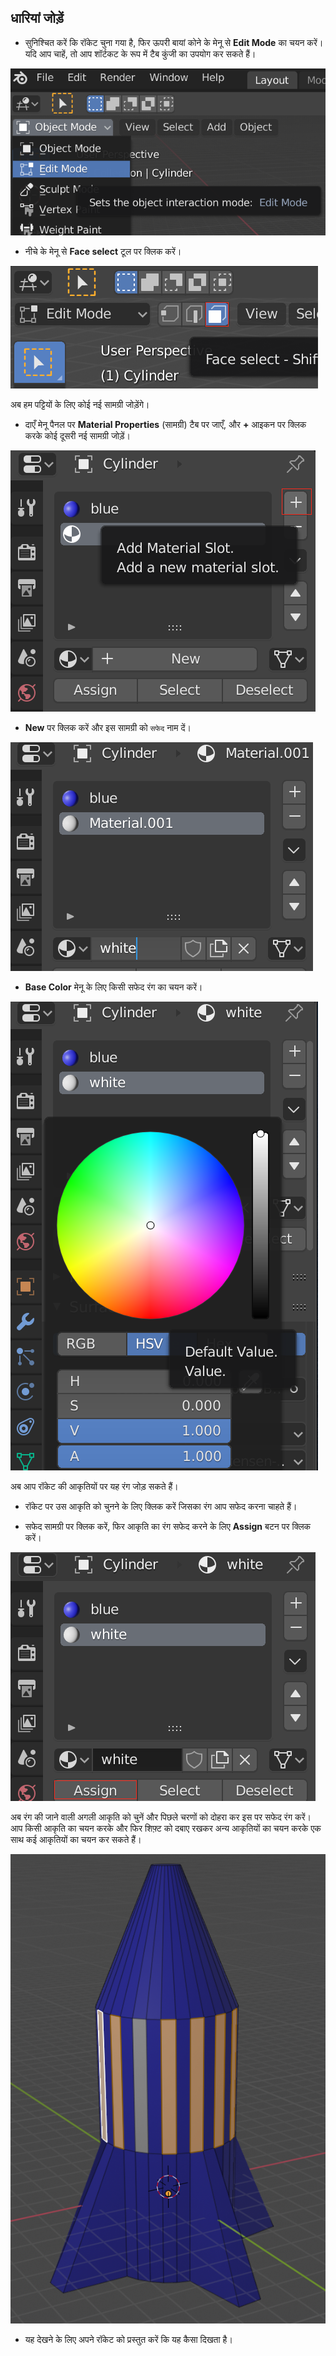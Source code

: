 ## धारियां जोड़ें

+ सुनिश्चित करें कि रॉकेट चुना गया है, फिर ऊपरी बायां कोने के मेनू से **Edit Mode** का चयन करें। यदि आप चाहें, तो आप शॉर्टकट के रूप में <kbd>टैब</kbd> कुंजी का उपयोग कर सकते हैं।

![संपादन मोड](images/edit-mode.png)

+ नीचे के मेनू से **Face select** टूल पर क्लिक करें।

![आकृति टूल](images/blender-face-tool.png)

अब हम पट्टियों के लिए कोई नई सामग्री जोड़ेंगे।

+ दाएँ मेनू पैनल पर **Material Properties** (सामग्री) टैब पर जाएँ, और **+** आइकन पर क्लिक करके कोई दूसरी नई सामग्री जोड़ें।

![कोई दूसरी सामग्री जोड़ें](images/blender-add-material-plus-button.png)

+ **New** पर क्लिक करें और इस सामग्री को `सफेद` नाम दें।

![सामग्री का कोई नाम रखें](images/blender-name2-material.png)

+ **Base Color** मेनू के लिए किसी सफेद रंग का चयन करें।

![सफेद रंग का चयन करें](images/blender-white-material.png)

अब आप रॉकेट की आकृतियों पर यह रंग जोड़ सकते हैं।

+ रॉकेट पर उस आकृति को चुनने के लिए क्लिक करें जिसका रंग आप सफेद करना चाहते हैं।

+ सफेद सामग्री पर क्लिक करें, फिर आकृति का रंग सफेद करने के लिए **Assign** बटन पर क्लिक करें।

![सामग्री निर्धारित करें](images/blender-material-assign.png)

अब रंग की जाने वाली अगली आकृति को चुनें और पिछले चरणों को दोहरा कर इस पर सफेद रंग करें। आप किसी आकृति का चयन करके और फिर <kbd>शिफ़्ट</kbd> को दबाए रखकर अन्य आकृतियों का चयन करके एक साथ कई आकृतियों का चयन कर सकते हैं।

![पट्टियों को रंग करें](images/blender-rocket-white-faces.png)

+ यह देखने के लिए अपने रॉकेट को प्रस्तुत करें कि यह कैसा दिखता है।